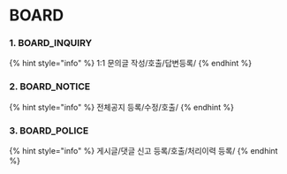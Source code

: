 # BOARD

### 1. BOARD\_INQUIRY

{% hint style="info" %}
1:1 문의글 작성/호출/답변등록/
{% endhint %}

### 2. BOARD\_NOTICE

{% hint style="info" %}
전체공지 등록/수정/호출/
{% endhint %}

### 3. BOARD\_POLICE

{% hint style="info" %}
게시글/댓글 신고 등록/호출/처리이력 등록/
{% endhint %}

